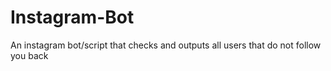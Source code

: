 # Instagram-Bot
An instagram bot/script that checks and outputs all users that do not follow you back
